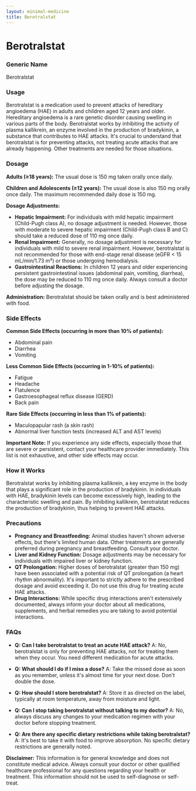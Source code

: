 ```yaml
---
layout: minimal-medicine
title: Berotralstat
---
```


# Berotralstat
### Generic Name
Berotralstat

### Usage
Berotralstat is a medication used to prevent attacks of hereditary angioedema (HAE) in adults and children aged 12 years and older.  Hereditary angioedema is a rare genetic disorder causing swelling in various parts of the body.  Berotralstat works by inhibiting the activity of plasma kallikrein, an enzyme involved in the production of bradykinin, a substance that contributes to HAE attacks.  It's crucial to understand that berotralstat is for preventing attacks, not treating acute attacks that are already happening.  Other treatments are needed for those situations.

### Dosage

**Adults (≥18 years):** The usual dose is 150 mg taken orally once daily.

**Children and Adolescents (≥12 years):** The usual dose is also 150 mg orally once daily.  The maximum recommended daily dose is 150 mg.

**Dosage Adjustments:**

* **Hepatic Impairment:** For individuals with mild hepatic impairment (Child-Pugh class A), no dosage adjustment is needed. However, those with moderate to severe hepatic impairment (Child-Pugh class B and C) should take a reduced dose of 110 mg once daily.
* **Renal Impairment:**  Generally, no dosage adjustment is necessary for individuals with mild to severe renal impairment. However, berotralstat is not recommended for those with end-stage renal disease (eGFR < 15 mL/min/1.73 m²) or those undergoing hemodialysis.
* **Gastrointestinal Reactions:** In children 12 years and older experiencing persistent gastrointestinal issues (abdominal pain, vomiting, diarrhea), the dose may be reduced to 110 mg once daily.  Always consult a doctor before adjusting the dosage.


**Administration:** Berotralstat should be taken orally and is best administered with food.

### Side Effects

**Common Side Effects (occurring in more than 10% of patients):**

* Abdominal pain
* Diarrhea
* Vomiting

**Less Common Side Effects (occurring in 1-10% of patients):**

* Fatigue
* Headache
* Flatulence
* Gastroesophageal reflux disease (GERD)
* Back pain

**Rare Side Effects (occurring in less than 1% of patients):**

* Maculopapular rash (a skin rash)
* Abnormal liver function tests (increased ALT and AST levels)


**Important Note:**  If you experience any side effects, especially those that are severe or persistent, contact your healthcare provider immediately.  This list is not exhaustive, and other side effects may occur.

### How it Works

Berotralstat works by inhibiting plasma kallikrein, a key enzyme in the body that plays a significant role in the production of bradykinin. In individuals with HAE,  bradykinin levels can become excessively high, leading to the characteristic swelling and pain.  By inhibiting kallikrein, berotralstat reduces the production of bradykinin, thus helping to prevent HAE attacks.


### Precautions

* **Pregnancy and Breastfeeding:**  Animal studies haven't shown adverse effects, but there's limited human data. Other treatments are generally preferred during pregnancy and breastfeeding. Consult your doctor.
* **Liver and Kidney Function:**  Dosage adjustments may be necessary for individuals with impaired liver or kidney function.
* **QT Prolongation:**  Higher doses of berotralstat (greater than 150 mg) have been associated with a potential risk of QT prolongation (a heart rhythm abnormality).  It's important to strictly adhere to the prescribed dosage and avoid exceeding it.  Do not use this drug for treating acute HAE attacks.
* **Drug Interactions:**  While specific drug interactions aren't extensively documented, always inform your doctor about all medications, supplements, and herbal remedies you are taking to avoid potential interactions.

### FAQs

* **Q: Can I take berotralstat to treat an acute HAE attack?** A: No, berotralstat is only for preventing HAE attacks, not for treating them when they occur.  You need different medication for acute attacks.

* **Q: What should I do if I miss a dose?** A: Take the missed dose as soon as you remember, unless it's almost time for your next dose. Don't double the dose.

* **Q: How should I store berotralstat?** A: Store it as directed on the label, typically at room temperature, away from moisture and light.

* **Q:  Can I stop taking berotralstat without talking to my doctor?** A: No,  always discuss any changes to your medication regimen with your doctor before stopping treatment.

* **Q: Are there any specific dietary restrictions while taking berotralstat?** A: It's best to take it with food to improve absorption.  No specific dietary restrictions are generally noted.

**Disclaimer:** This information is for general knowledge and does not constitute medical advice.  Always consult your doctor or other qualified healthcare professional for any questions regarding your health or treatment.  This information should not be used to self-diagnose or self-treat.
